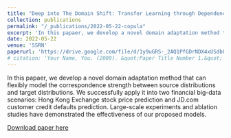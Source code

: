 ```yaml
---
title: "Deep into The Domain Shift: Transfer Learning through Dependence Regularization"
collection: publications
permalink: "/_publications/2022-05-22-copula"
excerpt: 'In this papaer, we develop a novel domain adaptation method that can flexibly model the correspondence strength between source distributions and target distributions.'
date: 2022-05-22
venue: 'SSRN'
paperurl: 'https://drive.google.com/file/d/1y9uGRS-_2AQ1PfGDrNDX4xUSdb093dxk/view'
# citation: 'Your Name, You. (2009). &quot;Paper Title Number 1.&quot; <i>Journal 1</i>. 1(1).'
---
```

In this papaer, we develop a novel domain adaptation method that can flexibly model the correspondence strength between source distributions and target distributions. We successfully apply it into two financial big-data scenarios: Hong Kong Exchange stock price prediction and JD.com customer credit defaults prediction. Large-scale experiments and ablation studies have demonstrated the effectiveness of our proposed models.

[Download paper here](https://drive.google.com/file/d/1y9uGRS-_2AQ1PfGDrNDX4xUSdb093dxk/view)

<!-- Recommended citation: Your Name, You. (2009). "Paper Title Number 1." <i>Journal 1</i>. 1(1). -->